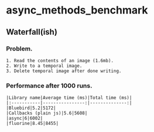 # async_methods_benchmark

## Waterfall(ish)

### Problem.
    1. Read the contents of an image (1.6mb).
    2. Write to a temporal image.
    3. Delete temporal image after done writing.

### Performance after 1000 runs.
    |Library name|Average time (ms)|Total time (ms)|
    |:-----------|----------------:|--------------:|
    |Bluebird|5.2|5172|
    |Callbacks (plain js)|5.6|5608|
    |async|6|6002|
    |fluorine|8.45|8455|